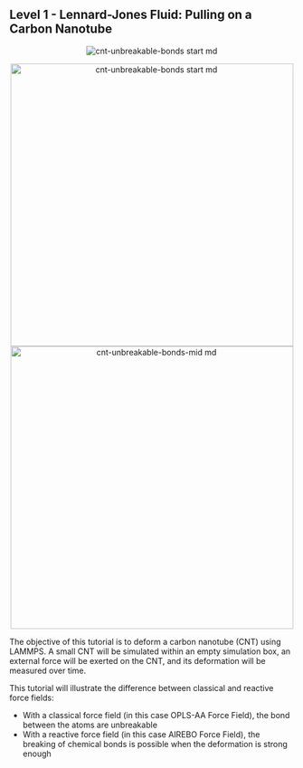 ## Level 1 - Lennard-Jones Fluid: Pulling on a Carbon Nanotube

<p align="center">
  <img src="https://github.com/c-vandenberg/lammps-tutorials/assets/60201356/b851607b-cbfe-4957-b0e6-6b751ef2f177" alt="cnt-unbreakable-bonds start md" width="" />
</p>
<p align="center">
  <img src="https://github.com/c-vandenberg/lammps-tutorials/assets/60201356/6179516c-da6a-4a5c-9b89-7c63428e76f4" alt="cnt-unbreakable-bonds start md" width="500" />
  <img src="https://github.com/c-vandenberg/lammps-tutorials/assets/60201356/20c9c899-290b-4ea0-9247-dd5721701d88" alt="cnt-unbreakable-bonds-mid md" width="500" />
</p>

The objective of this tutorial is to deform a carbon nanotube (CNT) using LAMMPS. A small CNT will be simulated within an empty simulation box, an external force will be exerted on the CNT, and its deformation will be measured over time.

This tutorial will illustrate the difference between classical and reactive force fields:
* With a classical force field (in this case OPLS-AA Force Field), the bond between the atoms are unbreakable
* With a reactive force field (in this case AIREBO Force Field), the breaking of chemical bonds is possible when the deformation is strong enough
